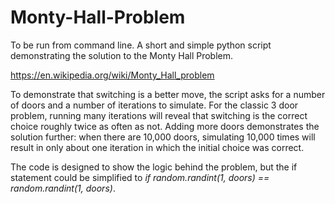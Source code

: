 # Monty-Hall-Problem
To be run from command line. A short and simple python script demonstrating the solution to the Monty Hall Problem.

https://en.wikipedia.org/wiki/Monty_Hall_problem

To demonstrate that switching is a better move, the script asks for a number of doors and a number of iterations to simulate. For the classic 3 door problem, running many iterations will reveal that switching is the correct choice roughly twice as often as not. Adding more doors demonstrates the solution further: when there are 10,000 doors, simulating 10,000 times will result in only about one iteration in which the initial choice was correct. 

The code is designed to show the logic behind the problem, but the if statement could be simplified to _if random.randint(1, doors) == random.randint(1, doors)_.
